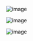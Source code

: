 
![image](https://github.com/user-attachments/assets/63da5e56-997f-4dc6-ab6d-54286369d587)

![image](https://github.com/user-attachments/assets/a4d27587-dc74-409e-aa25-e5e04bd2ad7f)

![image](https://github.com/user-attachments/assets/8b7d3d96-c45a-4ac6-ac08-3a2c94abb1d9)

